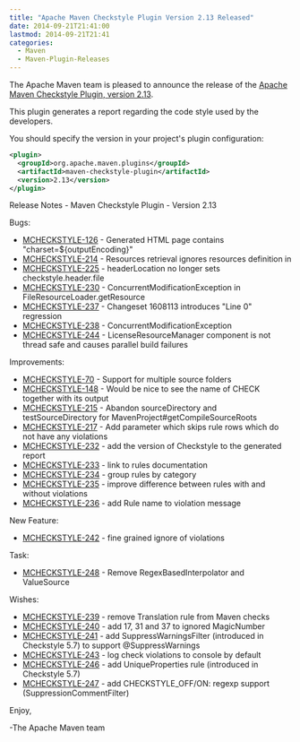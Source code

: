 ```yaml
---
title: "Apache Maven Checkstyle Plugin Version 2.13 Released"
date: 2014-09-21T21:41:00
lastmod: 2014-09-21T21:41
categories:
  - Maven
  - Maven-Plugin-Releases
---
```

The Apache Maven team is pleased to announce the release of the 
[Apache Maven Checkstyle Plugin, version 2.13](http://maven.apache.org/plugins/maven-checkstyle-plugin/).

This plugin generates a report regarding the code style used by the 
developers.

You should specify the version in your project's plugin configuration:

```xml
<plugin>
  <groupId>org.apache.maven.plugins</groupId>
  <artifactId>maven-checkstyle-plugin</artifactId>
  <version>2.13</version>
</plugin>
```

<!-- more -->

Release Notes - Maven Checkstyle Plugin - Version 2.13

Bugs:

 * [MCHECKSTYLE-126](https://issues.apache.org/jira/browse/MCHECKSTYLE-126) - Generated HTML page contains "charset=${outputEncoding}"
 * [MCHECKSTYLE-214](https://issues.apache.org/jira/browse/MCHECKSTYLE-214) - Resources retrieval ignores resources definition in <build>
 * [MCHECKSTYLE-225](https://issues.apache.org/jira/browse/MCHECKSTYLE-225) - headerLocation no longer sets checkstyle.header.file
 * [MCHECKSTYLE-230](https://issues.apache.org/jira/browse/MCHECKSTYLE-230) - ConcurrentModificationException in FileResourceLoader.getResource
 * [MCHECKSTYLE-237](https://issues.apache.org/jira/browse/MCHECKSTYLE-237) - Changeset 1608113 introduces "Line 0" regression
 * [MCHECKSTYLE-238](https://issues.apache.org/jira/browse/MCHECKSTYLE-238) - ConcurrentModificationException
 * [MCHECKSTYLE-244](https://issues.apache.org/jira/browse/MCHECKSTYLE-244) - LicenseResourceManager component is not thread safe and causes parallel build failures

Improvements:

 * [MCHECKSTYLE-70](https://issues.apache.org/jira/browse/MCHECKSTYLE-70) - Support for multiple source folders
 * [MCHECKSTYLE-148](https://issues.apache.org/jira/browse/MCHECKSTYLE-148) - Would be nice to see the name of CHECK together with its output
 * [MCHECKSTYLE-215](https://issues.apache.org/jira/browse/MCHECKSTYLE-215) - Abandon sourceDirectory and testSourceDirectory for MavenProject#getCompileSourceRoots
 * [MCHECKSTYLE-217](https://issues.apache.org/jira/browse/MCHECKSTYLE-217) - Add parameter which skips rule rows which do not have any violations
 * [MCHECKSTYLE-232](https://issues.apache.org/jira/browse/MCHECKSTYLE-232) - add the version of Checkstyle to the generated report
 * [MCHECKSTYLE-233](https://issues.apache.org/jira/browse/MCHECKSTYLE-233) - link to rules documentation
 * [MCHECKSTYLE-234](https://issues.apache.org/jira/browse/MCHECKSTYLE-234) - group rules by category
 * [MCHECKSTYLE-235](https://issues.apache.org/jira/browse/MCHECKSTYLE-235) - improve difference between rules with and without violations
 * [MCHECKSTYLE-236](https://issues.apache.org/jira/browse/MCHECKSTYLE-236) - add Rule name to violation message

New Feature:

 * [MCHECKSTYLE-242](https://issues.apache.org/jira/browse/MCHECKSTYLE-242) - fine grained ignore of violations

Task:

 * [MCHECKSTYLE-248](https://issues.apache.org/jira/browse/MCHECKSTYLE-248) - Remove RegexBasedInterpolator and ValueSource

Wishes:

 * [MCHECKSTYLE-239](https://issues.apache.org/jira/browse/MCHECKSTYLE-239) - remove Translation rule from Maven checks
 * [MCHECKSTYLE-240](https://issues.apache.org/jira/browse/MCHECKSTYLE-240) - add 17, 31 and 37 to ignored MagicNumber
 * [MCHECKSTYLE-241](https://issues.apache.org/jira/browse/MCHECKSTYLE-241) - add SuppressWarningsFilter (introduced in Checkstyle 5.7) to support @SuppressWarnings
 * [MCHECKSTYLE-243](https://issues.apache.org/jira/browse/MCHECKSTYLE-243) - log check violations to console by default
 * [MCHECKSTYLE-246](https://issues.apache.org/jira/browse/MCHECKSTYLE-246) - add UniqueProperties rule (introduced in Checkstyle 5.7)
 * [MCHECKSTYLE-247](https://issues.apache.org/jira/browse/MCHECKSTYLE-247) - add CHECKSTYLE_OFF/ON: regexp support (SuppressionCommentFilter)

Enjoy,

-The Apache Maven team
